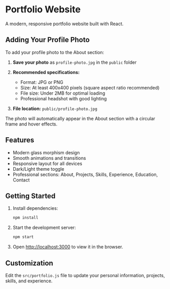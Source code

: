 # Portfolio Website

A modern, responsive portfolio website built with React.

## Adding Your Profile Photo

To add your profile photo to the About section:

1. **Save your photo** as `profile-photo.jpg` in the `public` folder
2. **Recommended specifications:**
   - Format: JPG or PNG
   - Size: At least 400x400 pixels (square aspect ratio recommended)
   - File size: Under 2MB for optimal loading
   - Professional headshot with good lighting

3. **File location:** `public/profile-photo.jpg`

The photo will automatically appear in the About section with a circular frame and hover effects.

## Features

- Modern glass morphism design
- Smooth animations and transitions
- Responsive layout for all devices
- Dark/Light theme toggle
- Professional sections: About, Projects, Skills, Experience, Education, Contact

## Getting Started

1. Install dependencies:
   ```bash
   npm install
   ```

2. Start the development server:
   ```bash
   npm start
   ```

3. Open [http://localhost:3000](http://localhost:3000) to view it in the browser.

## Customization

Edit the `src/portfolio.js` file to update your personal information, projects, skills, and experience. 